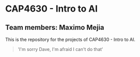 # CAP4630 - Intro to AI
## Team members: Maximo Mejia

This is the repository for the projects of CAP4630 - Intro to AI.
> 'I'm sorry Dave, I'm afraid I can't do that' 
